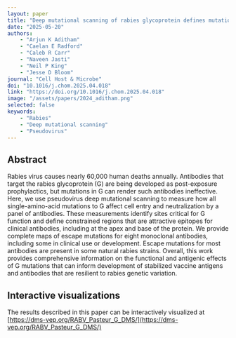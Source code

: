 ```yaml
---
layout: paper
title: "Deep mutational scanning of rabies glycoprotein defines mutational constraint and antibody-escape mutations"
date: "2025-05-20"
authors: 
    - "Arjun K Aditham"
    - "Caelan E Radford"
    - "Caleb R Carr"
    - "Naveen Jasti"
    - "Neil P King"
    - "Jesse D Bloom"
journal: "Cell Host & Microbe"
doi: "10.1016/j.chom.2025.04.018"
link: "https://doi.org/10.1016/j.chom.2025.04.018"
image: "/assets/papers/2024_aditham.png"
selected: false
keywords:
    - "Rabies"
    - "Deep mutational scanning"
    - "Pseudovirus"
---
```


## Abstract
Rabies virus causes nearly 60,000 human deaths annually. Antibodies that target the rabies glycoprotein (G) are being developed as post-exposure prophylactics, but mutations in G can render such antibodies ineffective. Here, we use pseudovirus deep mutational scanning to measure how all single-amino-acid mutations to G affect cell entry and neutralization by a panel of antibodies. These measurements identify sites critical for G function and define constrained regions that are attractive epitopes for clinical antibodies, including at the apex and base of the protein. We provide complete maps of escape mutations for eight monoclonal antibodies, including some in clinical use or development. Escape mutations for most antibodies are present in some natural rabies strains. Overall, this work provides comprehensive information on the functional and antigenic effects of G mutations that can inform development of stabilized vaccine antigens and antibodies that are resilient to rabies genetic variation.

## Interactive visualizations
The results described in this paper can be interactively visualized at [https://dms-vep.org/RABV_Pasteur_G_DMS/](https://dms-vep.org/RABV_Pasteur_G_DMS/)
